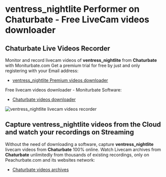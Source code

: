 # ventress_nightlite Performer on Chaturbate - Free LiveCam videos downloader

## Chaturbate Live Videos Recorder

Monitor and record livecam videos of **ventress_nightlite** from **Chaturbate** with Moniturbate.com
Get a premium trial for free by just and only registering with your Email address:
* [ventress_nightlite Premium videos downloader](https://moniturbate.com/request-demo-licence-key.html)

Free livecam videos downloader - Moniturbate Software:
* [Chaturbate videos downloader](https://moniturbate.com/moniturbate-download-software.html)

![ventress_nightlite livecam videos recorder](https://peachurnet.com/templates/moniturbate-software.png)


## Capture ventress_nightlite videos from the Cloud and watch your recordings on Streaming

Without the need of downloading a software, capture **ventress_nightlite** livecam videos from **Chaturbate** 100% online.
Watch Livecam archives from **Chaturbate** unlimitedly from thousands of existing recordings, only on Peachurbate.com and its websites network:
* [Chaturbate videos archives](https://peachurnet.com/)